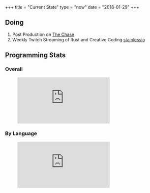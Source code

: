 +++
title = "Current State"
type = "now"
date = "2018-01-29"
+++

## Doing

1. Post Production on [The Chase](http://thechaseshort.com)
2. Weekly Twitch Streaming of Rust and Creative Coding [stainlessio](http://twitch.tv/stainlessio)

## Programming Stats

### Overall

<figure><embed src="https://wakatime.com/share/@bcb968a3-8411-4c5f-b500-f525a15dd8e4/d92071eb-d482-4de9-839a-baf88aaa1996.svg"></embed></figure>

### By Language

<figure><embed src="https://wakatime.com/share/@bcb968a3-8411-4c5f-b500-f525a15dd8e4/71813d12-53f5-42f6-bdac-3cd17afd1116.svg"></embed></figure>
